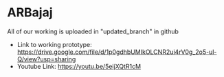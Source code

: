# ARBajaj
All of our working is uploaded in "updated_branch" in github
- Link to working prototype: 
https://drive.google.com/file/d/1p0gdhbUMIkOLCNR2ui4rV0g_2o5-ul-Q/view?usp=sharing
- Youtube Link:
https://youtu.be/5eijXQtR1cM
